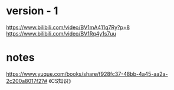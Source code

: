 
# version - 1 

https://www.bilibili.com/video/BV1mA411q7Ry?p=8
https://www.bilibili.com/video/BV1Rq4y1s7uu

# notes

https://www.yuque.com/books/share/f928fc37-48bb-4a45-aa2a-2c200a8017f2?# 《CS知识》

